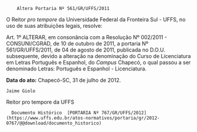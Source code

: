         Altera Portaria Nº 561/GR/UFFS/2011  

O Reitor *pro tempore* da Universidade Federal da Fronteira Sul - UFFS, no uso de suas atribuições legais, resolve:

 Art. 1º ALTERAR, em consonância com a Resolução Nº 002/2011 - CONSUNI/CGRAD, de 10 de outubro de 2011, a portaria Nº 561/GR/UFFS/2011, de 04 de agosto de 2011, publicada no D.O.U. subsequente, devido a alteração na denominação do Curso de Licenciatura em Letras Português e Espanhol, do *Campus* Chapecó, o qual passou a ser denominado Letras: Português e Espanhol - Licenciatura.

  

   **Data do ato:** Chapecó-SC, 31 de julho de 2012.   
 

    Jaime Giolo   
 Reitor pro tempore da UFFS 

      Documento Histórico  [PORTARIA Nº 767/GR/UFFS/2012](https://www.uffs.edu.br/atos-normativos/portaria/gr/2012-0767/@@download/documento_historico)     
      